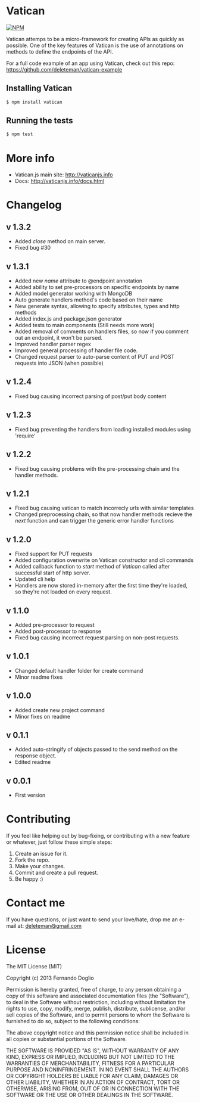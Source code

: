 # Vatican

[![NPM](https://nodei.co/npm/vatican.png?downloads=true&stars=true)](https://nodei.co/npm/vatican/)

Vatican attemps to be a micro-framework for creating APIs as quickly as possible.
One of the key features of Vatican is the use of annotations on methods to define the endpoints of the API.

For a full code example of an app using Vatican, check out this repo: https://github.com/deleteman/vatican-example

## Installing Vatican

```bash
$ npm install vatican
```
## Running the tests

```bash
$ npm test
```
# More info

+ Vatican.js main site: http://vaticanjs.info
+ Docs: http://vaticanjs.info/docs.html

# Changelog

## v 1.3.2
+ Added _close_ method on main server.
+ Fixed bug #30

## v 1.3.1

+ Added new _name_ attribute to @endpoint annotation
+ Added ability to set pre-processors on specific endpoints by name
+ Added model generator working with MongoDB 
+ Auto generate handlers method's code based on their name
+ New generate syntax, allowing to specify attributes, types and http methods
+ Added index.js and package.json generator
+ Added tests to main components (Still needs more work)
+ Added removal of comments on handlers files, so now if you comment out an endpoint, it won't be parsed.
+ Improved handler parser regex 
+ Improved general processing of handler file code.
+ Changed request parser to auto-parse content of PUT and POST requests into JSON (when possible)

## v 1.2.4

+ Fixed bug causing incorrect parsing of post/put body content

## v 1.2.3

+ Fixed bug preventing the handlers from loading installed modules using 'require'


## v 1.2.2

+ Fixed bug causing problems with the pre-processing chain and the handler methods.

## v 1.2.1

+ Fixed bug causing vatican to match incorrecly urls with similar templates
+ Changed preprocessing chain, so that now handler methods recieve the _next_ function and can trigger the generic error handler functions

## v 1.2.0

+ Fixed support for PUT requests
+ Added configuration overwrite on Vatican constructor and cli commands
+ Added callback function to _start_ method of _Vatican_ called after successful start of http server.
+ Updated cli help
+ Handlers are now stored in-memory after the first time they're loaded, so they're not loaded on every request.

## v 1.1.0

+ Added pre-processor to request
+ Added post-processor to response
+ Fixed bug causing incorrect request parsing on non-post requests.

## v 1.0.1

+ Changed default handler folder for create command
+ Minor readme fixes

## v 1.0.0

+ Added create new project command
+ Minor fixes on readme

## v 0.1.1

+ Added auto-stringify of objects passed to the send method on the response object.
+ Edited readme

## v 0.0.1

+ First version


# Contributing

If you feel like helping out by bug-fixing, or contributing with a new feature or whatever, just follow these simple steps:

1. Create an issue for it.
2. Fork the repo.
3. Make your changes.
4. Commit and create a pull request.
5. Be happy :)

# Contact me

If you have questions, or just want to send your love/hate, drop me an e-mail at: deleteman@gmail.com

# License

The MIT License (MIT)

Copyright (c) 2013 Fernando Doglio

Permission is hereby granted, free of charge, to any person obtaining a copy of this software and associated documentation files (the "Software"), to deal in the Software without restriction, including without limitation the rights to use, copy, modify, merge, publish, distribute, sublicense, and/or sell copies of the Software, and to permit persons to whom the Software is furnished to do so, subject to the following conditions:

The above copyright notice and this permission notice shall be included in all copies or substantial portions of the Software.

THE SOFTWARE IS PROVIDED "AS IS", WITHOUT WARRANTY OF ANY KIND, EXPRESS OR IMPLIED, INCLUDING BUT NOT LIMITED TO THE WARRANTIES OF MERCHANTABILITY, FITNESS FOR A PARTICULAR PURPOSE AND NONINFRINGEMENT. IN NO EVENT SHALL THE AUTHORS OR COPYRIGHT HOLDERS BE LIABLE FOR ANY CLAIM, DAMAGES OR OTHER LIABILITY, WHETHER IN AN ACTION OF CONTRACT, TORT OR OTHERWISE, ARISING FROM, OUT OF OR IN CONNECTION WITH THE SOFTWARE OR THE USE OR OTHER DEALINGS IN THE SOFTWARE.
	
